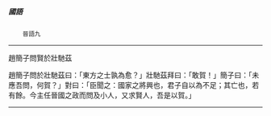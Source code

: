 

##### 國語
　　`晉語九`

* * *

趙簡子問賢於壯馳茲

趙簡子問於壯馳茲曰：「東方之士孰為愈？」壯馳茲拜曰：「敢賀！」簡子曰：「未應吾問，何賀？」對曰：「臣聞之：國家之將興也，君子自以為不足；其亡也，若有餘。今主任晉國之政而問及小人，又求賢人，吾是以賀。」

* * *

